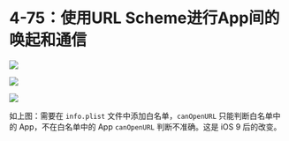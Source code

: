 # 4-75：使用URL Scheme进行App间的唤起和通信

![](https://gitlab.com/kiriha/my-public-pictures/-/raw/main/pictures/2024/06/29_20_34_59_202406292034041.png)

![](https://gitlab.com/kiriha/my-public-pictures/-/raw/main/pictures/2024/06/29_20_36_8_202406292036932.png)

![](https://gitlab.com/kiriha/my-public-pictures/-/raw/main/pictures/2024/06/29_20_41_26_202406292041270.png)

如上图：需要在 `info.plist` 文件中添加白名单，`canOpenURL` 只能判断白名单中的 App，不在白名单中的 App `canOpenURL` 判断不准确。这是 iOS 9 后的改变。
